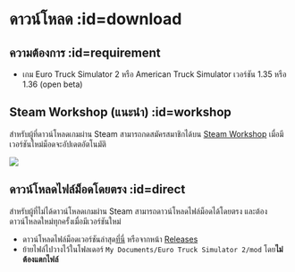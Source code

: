 # ดาวน์โหลด :id=download

## ความต้องการ :id=requirement

- เกม Euro Truck Simulator 2 หรือ American Truck Simulator เวอร์ชัน 1.35 หรือ 1.36 (open beta)

## Steam Workshop (แนะนำ) :id=workshop

สำหรับผู้ที่ดาวน์โหลดเกมผ่าน Steam สามารถกดสมัครสมาชิกได้บน [Steam Workshop](https://steamcommunity.com/sharedfiles/filedetails/?id=1764313195) เมื่อมีเวอร์ชันใหม่ม็อดจะอัปเดตอัตโนมัติ

[![](/images/workshop-logo.jpg)](https://steamcommunity.com/sharedfiles/filedetails/?id=1764313195)

## ดาวน์โหลดไฟล์ม็อดโดยตรง :id=direct

สำหรับผู้ที่ไม่ได้ดาวน์โหลดเกมผ่าน Steam สามารถดาวน์โหลดไฟล์ม็อดได้โดยตรง และต้องดาวน์โหลดใหม่ทุกครั้งเมื่อมีเวอร์ชันใหม่

- ดาวน์โหลดไฟล์ม็อดเวอร์ชันล่าสุด[ที่นี่](https://github.com/pknme/ets2-thai-navigation/releases/latest/download/thai-navigation.scs) หรือจากหน้า [Releases](https://github.com/pknme/ets2-thai-navigation/releases)
- ย้ายไฟล์ไปวางไว้ในโฟลเดอร์ `My Documents/Euro Truck Simulator 2/mod` โดย**ไม่ต้องแตกไฟล์**